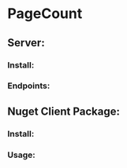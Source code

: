 # PageCount

## Server:
### Install:

### Endpoints:


## Nuget Client Package:

### Install:

### Usage: 

